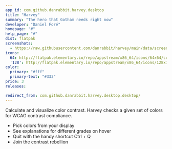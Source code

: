 ```yaml
---
app_id: com.github.danrabbit.harvey.desktop
title: "Harvey"
summary: "The hero that Gotham needs right now"
developer: "Daniel Foré"
homepage: "#"
help_page: "#"
dist: flatpak
screenshots:
  - https://raw.githubusercontent.com/danrabbit/harvey/main/data/screenshot.png
icons:
  64: http://flatpak.elementary.io/repo/appstream/x86_64/icons/64x64/com.github.danrabbit.harvey.png
  '128': http://flatpak.elementary.io/repo/appstream/x86_64/icons/128x128/com.github.danrabbit.harvey.png
color:
  primary: "#fff"
  primary-text: "#333"
price: 3
releases:

redirect_from: com.github.danrabbit.harvey.desktop.desktop/
---
```


<p>Calculate and visualize color contrast. Harvey checks a given set of colors for WCAG contrast compliance.</p>
<ul>
<li>Pick colors from your display</li>
<li>See explanations for different grades on hover</li>
<li>Quit with the handy shortcut Ctrl + Q</li>
<li>Join the contrast rebellion</li>
</ul>